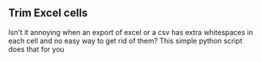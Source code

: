 ## Trim Excel cells
Isn't it annoying when an export of excel or a csv has extra whitespaces in each cell and no easy way to get rid of them?
This simple python script does that for you
